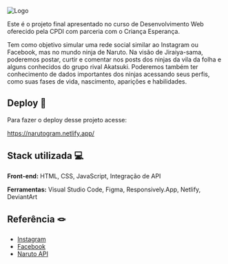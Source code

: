 
![Logo](https://images-wixmp-ed30a86b8c4ca887773594c2.wixmp.com/f/2cf94645-1733-4d5d-a64e-0af1a980805b/dkc2ort-83696704-c7aa-4ce3-8d2a-dfd849869a33.png?token=eyJ0eXAiOiJKV1QiLCJhbGciOiJIUzI1NiJ9.eyJzdWIiOiJ1cm46YXBwOjdlMGQxODg5ODIyNjQzNzNhNWYwZDQxNWVhMGQyNmUwIiwiaXNzIjoidXJuOmFwcDo3ZTBkMTg4OTgyMjY0MzczYTVmMGQ0MTVlYTBkMjZlMCIsIm9iaiI6W1t7InBhdGgiOiJcL2ZcLzJjZjk0NjQ1LTE3MzMtNGQ1ZC1hNjRlLTBhZjFhOTgwODA1YlwvZGtjMm9ydC04MzY5NjcwNC1jN2FhLTRjZTMtOGQyYS1kZmQ4NDk4NjlhMzMucG5nIn1dXSwiYXVkIjpbInVybjpzZXJ2aWNlOmZpbGUuZG93bmxvYWQiXX0.T3kI_0-K7pDpTNB-CdDXE01xFwA0NBBsSJIYdp40GDQ)


Este é o projeto final apresentado no curso de Desenvolvimento Web oferecido pela CPDI com parceria com o Criança Esperança.

Tem como objetivo simular uma rede social similar ao Instagram ou Facebook, mas no mundo ninja de Naruto. Na visão de Jiraiya-sama, poderemos postar, curtir e comentar nos posts dos ninjas da vila da folha e alguns conhecidos do grupo rival Akatsuki. Poderemos também ter conhecimento de dados importantes dos ninjas acessando seus perfis, como suas fases de vida, nascimento, aparições e habilidades.


## Deploy 🥷

Para fazer o deploy desse projeto acesse:

https://narutogram.netlify.app/ 


## Stack utilizada 💻

**Front-end:** HTML, CSS, JavaScript, Integração de API

**Ferramentas:** Visual Studio Code, Figma, Responsively.App, Netlify, DeviantArt


## Referência 🪢

 - [Instagram](https://www.instagram.com/)
 - [Facebook](https://www.facebook.com/)
 - [Naruto API](https://api-dattebayo.vercel.app/)

